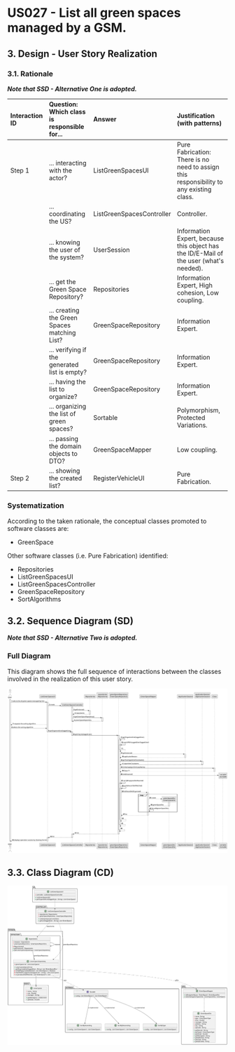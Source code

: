 # US027 - List all green spaces managed by a GSM.

## 3. Design - User Story Realization

### 3.1. Rationale

_**Note that SSD - Alternative One is adopted.**_

| Interaction ID | Question: Which class is responsible for...   | Answer                    | Justification (with patterns)                                                           |
|:---------------|:----------------------------------------------|:--------------------------|:----------------------------------------------------------------------------------------|
| Step 1         | ... interacting with the actor?               | ListGreenSpacesUI         | Pure Fabrication: There is no need to assign this responsibility to any existing class. |
|                | ... coordinating the US?                      | ListGreenSpacesController | Controller.                                                                             |
|                | ... knowing the user of the system?           | UserSession               | Information Expert, because this object has the ID/E-Mail of the user (what's needed).  |
|                | ... get the Green Space Repository?           | Repositories              | Information Expert, High cohesion, Low coupling.                                        |
|                | ... creating the Green Spaces matching List?  | GreenSpaceRepository      | Information Expert.                                                                     |
|                | ... verifying if the generated list is empty? | GreenSpaceRepository      | Information Expert.                                                                     |
|                | ... having the list to organize?              | GreenSpaceRepository      | Information Expert.                                                                     |
|                | ... organizing the list of green spaces?      | Sortable                  | Polymorphism, Protected Variations.                                                     |
|                | ... passing the domain objects to DTO?        | GreenSpaceMapper          | Low coupling.                                                                           |
| Step 2         | ... showing the created list?                 | RegisterVehicleUI         | Pure Fabrication.                                                                       |

### Systematization ##

According to the taken rationale, the conceptual classes promoted to software classes are:

* GreenSpace

Other software classes (i.e. Pure Fabrication) identified:

* Repositories
* ListGreenSpacesUI
* ListGreenSpacesController
* GreenSpaceRepository
* SortAlgorithms

## 3.2. Sequence Diagram (SD)

_**Note that SSD - Alternative Two is adopted.**_

### Full Diagram

This diagram shows the full sequence of interactions between the classes involved in the realization of this user story.

![Sequence Diagram - Full](svg/us027-sequence-diagram-full.svg)

## 3.3. Class Diagram (CD)

![Class Diagram](svg/us027-class-diagram.svg)